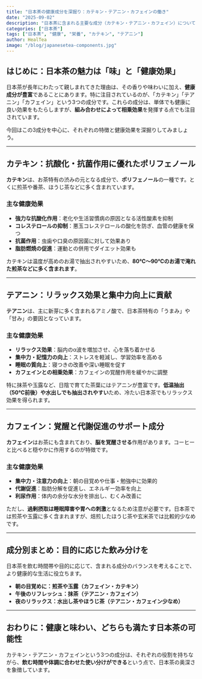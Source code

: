 ```yaml
---
title: "日本茶の健康成分を深掘り：カテキン・テアニン・カフェインの働き"
date: "2025-09-02"
description: "日本茶に含まれる主要な成分（カテキン・テアニン・カフェイン）について、その健康効果と特徴を詳しく解説します。"
categories: ["日本茶"]
tags: ["日本茶", "健康", "栄養", "カテキン", "テアニン"]
author: HealTea
image: "/blog/japanesetea-components.jpg"
---
```


## はじめに：日本茶の魅力は「味」と「健康効果」

日本茶が長年にわたって親しまれてきた理由は、その香りや味わいに加え、**健康成分が豊富**であることにあります。特に注目されているのが、「カテキン」「テアニン」「カフェイン」という3つの成分です。これらの成分は、単体でも健康に良い効果をもたらしますが、**組み合わせによって相乗効果**を発揮する点でも注目されています。

今回はこの3成分を中心に、それぞれの特徴と健康効果を深掘りしてみましょう。

---

## カテキン：抗酸化・抗菌作用に優れたポリフェノール

**カテキン**は、お茶特有の渋みの元となる成分で、**ポリフェノール**の一種です。とくに煎茶や番茶、ほうじ茶などに多く含まれています。

### 主な健康効果

- **強力な抗酸化作用**：老化や生活習慣病の原因となる活性酸素を抑制
- **コレステロールの抑制**：悪玉コレステロールの酸化を防ぎ、血管の健康を保つ
- **抗菌作用**：虫歯や口臭の原因菌に対して効果あり
- **脂肪燃焼の促進**：運動との併用でダイエット効果も

カテキンは温度が高めのお湯で抽出されやすいため、**80℃〜90℃のお湯で淹れた煎茶などに多く含まれます**。

---

## テアニン：リラックス効果と集中力向上に貢献

**テアニン**は、主に新芽に多く含まれるアミノ酸で、日本茶特有の「うまみ」や「甘み」の要因となっています。

### 主な健康効果

- **リラックス効果**：脳内のα波を増加させ、心を落ち着かせる
- **集中力・記憶力の向上**：ストレスを軽減し、学習効率を高める
- **睡眠の質向上**：寝つきの改善や深い睡眠を促す
- **カフェインとの相乗効果**：カフェインの覚醒作用を緩やかに調整

特に抹茶や玉露など、日陰で育てた茶葉にはテアニンが豊富です。**低温抽出（50℃前後）や水出しでも抽出されやすい**ため、冷たい日本茶でもリラックス効果を得られます。

---

## カフェイン：覚醒と代謝促進のサポート成分

**カフェイン**はお茶にも含まれており、**脳を覚醒させる**作用があります。コーヒーと比べると穏やかに作用するのが特徴です。

### 主な健康効果

- **集中力・注意力の向上**：朝の目覚めや仕事・勉強中に効果的
- **代謝促進**：脂肪分解を促進し、エネルギー効率を向上
- **利尿作用**：体内の余分な水分を排出し、むくみ改善に

ただし、**過剰摂取は睡眠障害や胃への刺激**となるため注意が必要です。日本茶では煎茶や玉露に多く含まれますが、焙煎したほうじ茶や玄米茶では比較的少なめです。

---

## 成分別まとめ：目的に応じた飲み分けを

日本茶を飲む時間帯や目的に応じて、含まれる成分のバランスを考えることで、より健康的な生活に役立ちます。

- **朝の目覚めに：煎茶や玉露（カフェイン・カテキン）**
- **午後のリフレッシュ：抹茶（テアニン・カフェイン）**
- **夜のリラックス：水出し茶やほうじ茶（テアニン・カフェイン少なめ）**



---

## おわりに：健康と味わい、どちらも満たす日本茶の可能性

カテキン・テアニン・カフェインという3つの成分は、それぞれの役割を持ちながら、**飲む時間や体調に合わせた使い分けができる**という点で、日本茶の奥深さを象徴しています。




